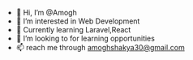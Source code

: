 - 👋 Hi, I’m @Amogh
- 👀 I’m interested in Web Development
- 🌱 Currently learning Laravel,React
- 💞️ I’m looking to for learning opportunities
- 📫 reach me through amoghshakya30@gmail.com


<!---
Amogh-svge/Amogh-svge is a ✨ special ✨ repository because its `README.md` (this file) appears on your GitHub profile.
You can click the Preview link to take a look at your changes.
--->

